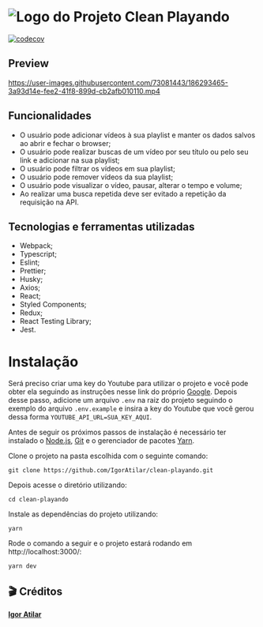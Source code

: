 # ![Logo do Projeto](https://user-images.githubusercontent.com/73081443/186205443-b16c3274-30f7-4d1f-a1c8-650ca71330d0.png) Clean Playando

[![codecov](https://codecov.io/gh/IgorAtilar/clean-playando/branch/feat/codecov/graph/badge.svg?token=BW7L8PSZ5K)](https://codecov.io/gh/IgorAtilar/clean-playando)

## Preview

https://user-images.githubusercontent.com/73081443/186293465-3a93d14e-fee2-41f8-899d-cb2afb010110.mp4

## Funcionalidades

- O usuário pode adicionar vídeos à sua playlist e manter os dados salvos ao abrir e fechar o browser;
- O usuário pode realizar buscas de um vídeo por seu título ou pelo seu link e adicionar na sua playlist;
- O usuário pode filtrar os vídeos em sua playlist;
- O usuário pode remover vídeos da sua playlist;
- O usuário pode visualizar o vídeo, pausar, alterar o tempo e volume;
- Ao realizar uma busca repetida deve ser evitado a repetição da requisição na API.

## Tecnologias e ferramentas utilizadas

- Webpack;
- Typescript;
- Eslint;
- Prettier;
- Husky;
- Axios;
- React;
- Styled Components;
- Redux;
- React Testing Library;
- Jest.

# Instalação

Será preciso criar uma key do Youtube para utilizar o projeto e você pode obter ela seguindo as instruções nesse link do próprio [Google](https://developers.google.com/youtube/v3/getting-started).
Depois desse passo, adicione um arquivo `.env` na raiz do projeto seguindo o exemplo do arquivo `.env.example` e insira a key do Youtube que você gerou dessa forma `YOUTUBE_API_URL=SUA_KEY_AQUI`.

Antes de seguir os próximos passos de instalação é necessário ter instalado o [Node.js](https://nodejs.org/en/), [Git](https://git-scm.com/) e o gerenciador de pacotes [Yarn](https://yarnpkg.com/).

Clone o projeto na pasta escolhida com o seguinte comando:

```
git clone https://github.com/IgorAtilar/clean-playando.git
```

Depois acesse o diretório utilizando:

```
cd clean-playando
```

Instale as dependências do projeto utilizando:

```
yarn
```

Rode o comando a seguir e o projeto estará rodando em http://localhost:3000/:

```
yarn dev
```

## :clapper: Créditos

<b>[Igor Atilar](https://www.linkedin.com/in/igor-atilar/)</b>
